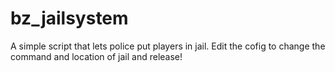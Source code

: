 # bz_jailsystem
A simple script that lets police put players in jail.
Edit the cofig to change the command and location of jail and release!
